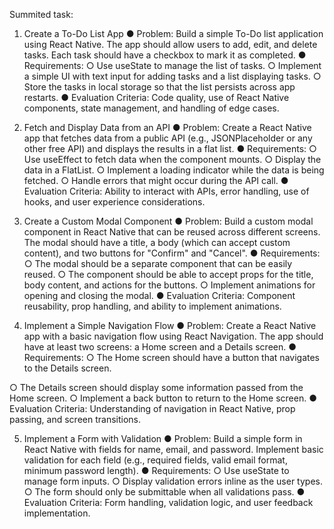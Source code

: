 Summited task: 

1. Create a To-Do List App
● Problem: Build a simple To-Do list application using React Native. The app should
allow users to add, edit, and delete tasks. Each task should have a checkbox to mark
it as completed.
● Requirements:
○ Use useState to manage the list of tasks.
○ Implement a simple UI with text input for adding tasks and a list displaying
tasks.
○ Store the tasks in local storage so that the list persists across app restarts.
● Evaluation Criteria: Code quality, use of React Native components, state
management, and handling of edge cases.
2. Fetch and Display Data from an API
● Problem: Create a React Native app that fetches data from a public API (e.g.,
JSONPlaceholder or any other free API) and displays the results in a flat list.
● Requirements:
○ Use useEffect to fetch data when the component mounts.
○ Display the data in a FlatList.
○ Implement a loading indicator while the data is being fetched.
○ Handle errors that might occur during the API call.
● Evaluation Criteria: Ability to interact with APIs, error handling, use of hooks, and
user experience considerations.


3. Create a Custom Modal Component
● Problem: Build a custom modal component in React Native that can be reused
across different screens. The modal should have a title, a body (which can accept
custom content), and two buttons for "Confirm" and "Cancel".
● Requirements:
○ The modal should be a separate component that can be easily reused.
○ The component should be able to accept props for the title, body content, and
actions for the buttons.
○ Implement animations for opening and closing the modal.
● Evaluation Criteria: Component reusability, prop handling, and ability to implement
animations.

4. Implement a Simple Navigation Flow
● Problem: Create a React Native app with a basic navigation flow using React
Navigation. The app should have at least two screens: a Home screen and a
Details screen.
● Requirements:
○ The Home screen should have a button that navigates to the Details screen.

○ The Details screen should display some information passed from the Home
screen.
○ Implement a back button to return to the Home screen.
● Evaluation Criteria: Understanding of navigation in React Native, prop passing, and
screen transitions.


5. Implement a Form with Validation
● Problem: Build a simple form in React Native with fields for name, email, and
password. Implement basic validation for each field (e.g., required fields, valid email
format, minimum password length).
● Requirements:
○ Use useState to manage form inputs.
○ Display validation errors inline as the user types.
○ The form should only be submittable when all validations pass.
● Evaluation Criteria: Form handling, validation logic, and user feedback
implementation.
 